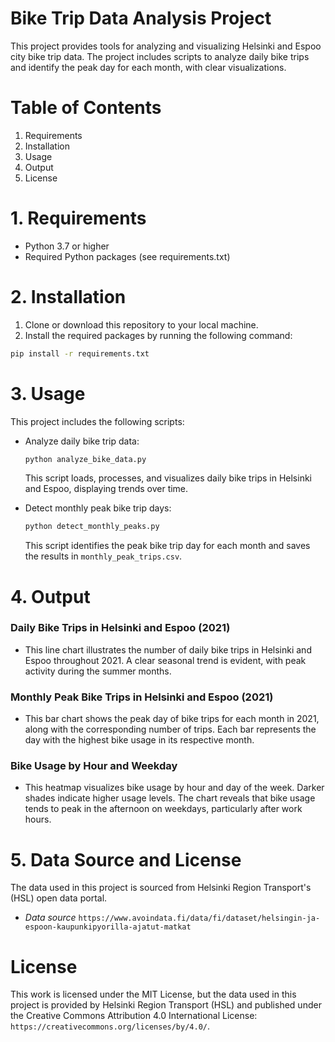 # Bike Trip Data Analysis Project

This project provides tools for analyzing and visualizing Helsinki and Espoo city bike trip data. The project includes scripts to analyze daily bike trips and identify the peak day for each month, with clear visualizations.

# Table of Contents
1. Requirements
2. Installation
3. Usage
4. Output
5. License

# 1. Requirements

* Python 3.7 or higher
* Required Python packages (see requirements.txt)

# 2. Installation

1. Clone or download this repository to your local machine.
2. Install the required packages by running the following command:

```bash
pip install -r requirements.txt
```

# 3. Usage

This project includes the following scripts:

- Analyze daily bike trip data:

  ```bash
  python analyze_bike_data.py
  ```
  
  This script loads, processes, and visualizes daily bike trips in Helsinki and Espoo, displaying trends over time.

- Detect monthly peak bike trip days:

  ```bash
  python detect_monthly_peaks.py
  ```

  This script identifies the peak bike trip day for each month and saves the results in `monthly_peak_trips.csv`.

# 4. Output

### Daily Bike Trips in Helsinki and Espoo (2021)
   - This line chart illustrates the number of daily bike trips in Helsinki and Espoo throughout 2021. A clear seasonal trend is evident, with peak activity during the summer months.

### Monthly Peak Bike Trips in Helsinki and Espoo (2021)
   - This bar chart shows the peak day of bike trips for each month in 2021, along with the corresponding number of trips. Each bar represents the day with the highest bike usage in its respective month.

### Bike Usage by Hour and Weekday
   - This heatmap visualizes bike usage by hour and day of the week. Darker shades indicate higher usage levels. The chart reveals that bike usage tends to peak in the afternoon on weekdays, particularly after work hours.

# 5. Data Source and License

The data used in this project is sourced from Helsinki Region Transport's (HSL) open data portal.

- *Data source* `https://www.avoindata.fi/data/fi/dataset/helsingin-ja-espoon-kaupunkipyorilla-ajatut-matkat`

# License

This work is licensed under the MIT License, but the data used in this project is provided by Helsinki Region Transport (HSL) and published under the Creative Commons Attribution 4.0 International License: `https://creativecommons.org/licenses/by/4.0/`.
